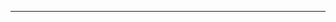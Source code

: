 <!--
CO_OP_TRANSLATOR_METADATA:
{
  "original_hash": "4bdff5070d182c64143dfe5a581d0ec7",
  "translation_date": "2025-08-28T18:26:49+00:00",
  "source_file": "02-SetupDevEnvironment/README.md",
  "language_code": "ja"
}
-->


---

